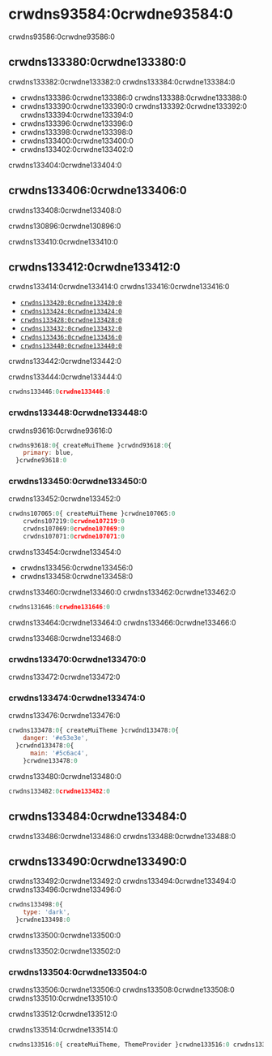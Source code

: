 # crwdns93584:0crwdne93584:0

<p class="description">crwdns93586:0crwdne93586:0</p>

## crwdns133380:0crwdne133380:0

crwdns133382:0crwdne133382:0 crwdns133384:0crwdne133384:0

- crwdns133386:0crwdne133386:0 crwdns133388:0crwdne133388:0
- crwdns133390:0crwdne133390:0 crwdns133392:0crwdne133392:0 crwdns133394:0crwdne133394:0
- crwdns133396:0crwdne133396:0
- crwdns133398:0crwdne133398:0
- crwdns133400:0crwdne133400:0
- crwdns133402:0crwdne133402:0

crwdns133404:0crwdne133404:0

## crwdns133406:0crwdne133406:0

crwdns133408:0crwdne133408:0

crwdns130896:0crwdne130896:0

crwdns133410:0crwdne133410:0

## crwdns133412:0crwdne133412:0

crwdns133414:0crwdne133414:0 crwdns133416:0crwdne133416:0

- [`crwdns133420:0crwdne133420:0`](crwdns133418:0crwdne133418:0)
- [`crwdns133424:0crwdne133424:0`](crwdns133422:0crwdne133422:0)
- [`crwdns133428:0crwdne133428:0`](crwdns133426:0crwdne133426:0)
- [`crwdns133432:0crwdne133432:0`](crwdns133430:0crwdne133430:0)
- [`crwdns133436:0crwdne133436:0`](crwdns133434:0crwdne133434:0)
- [`crwdns133440:0crwdne133440:0`](crwdns133438:0crwdne133438:0)

crwdns133442:0crwdne133442:0

crwdns133444:0crwdne133444:0

```ts
crwdns133446:0crwdne133446:0
```

### crwdns133448:0crwdne133448:0

crwdns93616:0crwdne93616:0

```js
crwdns93618:0{ createMuiTheme }crwdnd93618:0{
    primary: blue,
  }crwdne93618:0
```

### crwdns133450:0crwdne133450:0

crwdns133452:0crwdne133452:0

```js
crwdns107065:0{ createMuiTheme }crwdne107065:0
    crwdns107219:0crwdne107219:0
    crwdns107069:0crwdne107069:0
    crwdns107071:0crwdne107071:0
```

crwdns133454:0crwdne133454:0

- crwdns133456:0crwdne133456:0
- crwdns133458:0crwdne133458:0

crwdns133460:0crwdne133460:0 crwdns133462:0crwdne133462:0

```ts
crwdns131646:0crwdne131646:0
```

crwdns133464:0crwdne133464:0 crwdns133466:0crwdne133466:0

crwdns133468:0crwdne133468:0

### crwdns133470:0crwdne133470:0

crwdns133472:0crwdne133472:0

### crwdns133474:0crwdne133474:0

crwdns133476:0crwdne133476:0

```js
crwdns133478:0{ createMuiTheme }crwdnd133478:0{
    danger: '#e53e3e',
  }crwdnd133478:0{
      main: '#5c6ac4',
    }crwdne133478:0
```

crwdns133480:0crwdne133480:0

```ts
crwdns133482:0crwdne133482:0
```

## crwdns133484:0crwdne133484:0

crwdns133486:0crwdne133486:0 crwdns133488:0crwdne133488:0

## crwdns133490:0crwdne133490:0

crwdns133492:0crwdne133492:0 crwdns133494:0crwdne133494:0 crwdns133496:0crwdne133496:0

```js
crwdns133498:0{
    type: 'dark',
  }crwdne133498:0
```

crwdns133500:0crwdne133500:0

crwdns133502:0crwdne133502:0

### crwdns133504:0crwdne133504:0

crwdns133506:0crwdne133506:0 crwdns133508:0crwdne133508:0 crwdns133510:0crwdne133510:0

crwdns133512:0crwdne133512:0

crwdns133514:0crwdne133514:0

```jsx
crwdns133516:0{ createMuiTheme, ThemeProvider }crwdne133516:0 crwdns133518:0[prefersDarkMode]crwdnd133518:0{theme}crwdne133518:0
```